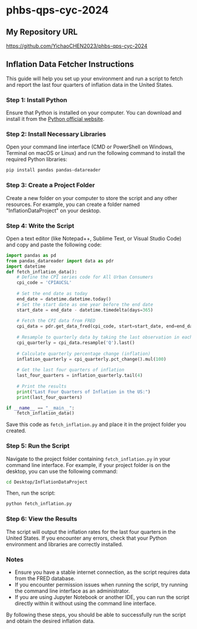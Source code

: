 # phbs-qps-cyc-2024
## My Repository URL
https://github.com/YichaoCHEN2023/phbs-qps-cyc-2024
## Inflation Data Fetcher Instructions
This guide will help you set up your environment and run a script to fetch and report the last four quarters of inflation data in the United States.
### Step 1: Install Python
Ensure that Python is installed on your computer. You can download and install it from the [Python official website](https://www.python.org/downloads/).
### Step 2: Install Necessary Libraries
Open your command line interface (CMD or PowerShell on Windows, Terminal on macOS or Linux) and run the following command to install the required Python libraries:
```bash
pip install pandas pandas-datareader
```
### Step 3: Create a Project Folder
Create a new folder on your computer to store the script and any other resources. For example, you can create a folder named "InflationDataProject" on your desktop.
### Step 4: Write the Script
Open a text editor (like Notepad++, Sublime Text, or Visual Studio Code) and copy and paste the following code:
```python
import pandas as pd
from pandas_datareader import data as pdr
import datetime
def fetch_inflation_data():
    # Define the CPI series code for All Urban Consumers
    cpi_code = 'CPIAUCSL'
    
    # Set the end date as today
    end_date = datetime.datetime.today()
    # Set the start date as one year before the end date
    start_date = end_date - datetime.timedelta(days=365)
    
    # Fetch the CPI data from FRED
    cpi_data = pdr.get_data_fred(cpi_code, start=start_date, end=end_date)
    
    # Resample to quarterly data by taking the last observation in each quarter
    cpi_quarterly = cpi_data.resample('Q').last()
    
    # Calculate quarterly percentage change (inflation)
    inflation_quarterly = cpi_quarterly.pct_change().mul(100)
    
    # Get the last four quarters of inflation
    last_four_quarters = inflation_quarterly.tail(4)
    
    # Print the results
    print("Last Four Quarters of Inflation in the US:")
    print(last_four_quarters)

if __name__ == "__main__":
    fetch_inflation_data()
```
Save this code as `fetch_inflation.py` and place it in the project folder you created.
### Step 5: Run the Script
Navigate to the project folder containing `fetch_inflation.py` in your command line interface. For example, if your project folder is on the desktop, you can use the following command:

```bash
cd Desktop/InflationDataProject
```

Then, run the script:

```bash
python fetch_inflation.py
```
### Step 6: View the Results
The script will output the inflation rates for the last four quarters in the United States. If you encounter any errors, check that your Python environment and libraries are correctly installed.

### Notes
- Ensure you have a stable internet connection, as the script requires data from the FRED database.
- If you encounter permission issues when running the script, try running the command line interface as an administrator.
- If you are using Jupyter Notebook or another IDE, you can run the script directly within it without using the command line interface.

By following these steps, you should be able to successfully run the script and obtain the desired inflation data.
